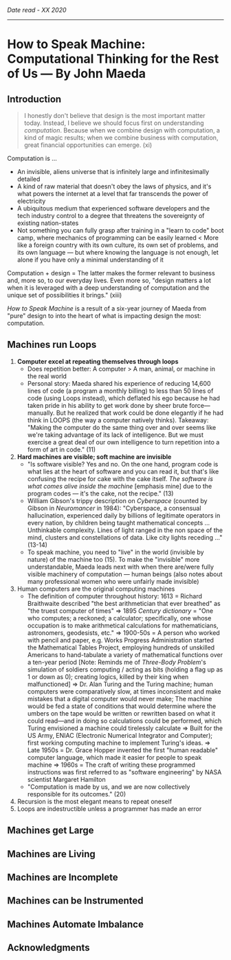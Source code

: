 *Date read - XX 2020*

-----

# How to Speak Machine: Computational Thinking for the Rest of Us — By John Maeda

## Introduction

> I honestly don't believe that design is the most important matter today. Instead, I believe we should focus first on understanding *computation*. Because when we combine design with computation, a kind of magic results; when we combine business with computation, great financial opportunities can emerge. (xi)

Computation is ...
- An invisible, aliens universe that is infinitely large and infinitesimally detailed
- A kind of raw material that doesn't obey the laws of physics, and it's what powers the internet at a level that far transcends the power of electricity
- A ubiquitous medium that experienced software developers and the tech industry control to a degree that threatens the sovereignty of existing nation-states
- Not something you can fully grasp after training in a "learn to code" boot camp, where mechanics of programming can be easily learned < More like a foreign country with its own culture, its own set of problems, and its own language — but where knowing the language is not enough, let alone if you have only a minimal understanding of it

Computation + design = The latter makes the former relevant to business and, more so, to our everyday lives. Even more so, "design matters a lot when it is leveraged with a deep understanding of computation and the unique set of possibilities it brings." (xiii)

*How to Speak Machine* is a result of a six-year journey of Maeda from "pure" design to into the heart of what is impacting design the most: computation.  

## Machines run Loops

1. **Computer excel at repeating themselves through loops**
	- Does repetition better: A computer > A man, animal, or machine in the real world
	- Personal story: Maeda shared his experience of reducing 14,600 lines of code (a program a monthly billing) to less than 50 lines of code (using Loops instead), which deflated his ego because he had taken pride in his ability to get work done by sheer brute force—manually. But he realized that work could be done elegantly if he had think in LOOPS (the way a computer natively thinks). Takeaway: "Making the computer do the same thing over and over seems like we're taking advantage of its lack of intelligence. But we must exercise a great deal of our own intelligence to turn repetition into a form of art in code." (11)
2. **Hard machines are visible; soft machine are invisible**
	- "Is software visible? Yes and no. On the one hand, program code is what lies at the heart of software and you can read it, but that's like confusing the recipe for cake with the cake itself. *The software is what comes alive inside the machine* [emphasis mine] due to the program codes — it's the cake, not the recipe." (13)
	- William Gibson's trippy description on *Cyberspace* (counted by Gibson in *Neuromancer* in 1984): "Cyberspace, a consensual hallucination, experienced daily by billions of legitimate operators in every nation, by children being taught mathematical concepts ... Unthinkable complexity. Lines of light ranged in the non space of the mind, clusters and constellations of data. Like city lights receding ..." (13-14)
	- To speak machine, you need to "live" in the world (invisible by nature) of the machine too (15). To make the "invisible" more understandable, Maeda leads next with when there are/were fully visible machinery of computation — human beings (also notes about many professional women who were unfairly made invisible)
3. Human computers are the original computing machines
	- The definition of computer throughout history: 1613 = Richard Braithwaite described "the best arithmetician that ever breathed" as "the truest computer of times" => 1895 *Century dictionary* = "One who computes; a reckoned; a calculator; specifically, one whose occupation is to make arithmetical calculations for mathematicians, astronomers, geodesists, etc." => 1900-50s = A person who worked with pencil and paper, e.g. Works Progress Administration started the Mathematical Tables Project, employing hundreds of unskilled Americans to hand-tabulate a variety of mathematical functions over a ten-year period [Note: Reminds me of *Three-Body Problem*'s simulation of soldiers computing / acting as bits (holding a flag up as 1 or down as 0); creating logics, killed by their king when malfunctioned] => Dr. Alan Turing and the Turing machine; human computers were comparatively slow, at times inconsistent and make mistakes that a digital computer would never make; The machine would be fed a state of conditions that would determine where the umbers on the tape would be written or rewritten based on what it could read—and in doing so calculations could be performed, which Turing envisioned a machine could tirelessly calculate => Built for the US Army, ENIAC (Electronic Numerical Integrator and Computer); first working computing machine to implement Turing's ideas. => Late 1950s = Dr. Grace Hopper invented the first "human readable" computer language, which made it easier for people to speak machine => 1960s = The craft of writing these programmed instructions was first referred to as "software engineering" by NASA scientist Margaret Hamilton
	- "Computation is made by us, and we are now collectively responsible for its outcomes." (20)
4. Recursion is the most elegant means to repeat oneself
5. Loops are indestructible unless a programmer has made an error

## Machines get Large

## Machines are Living

## Machines are Incomplete

## Machines can be Instrumented

## Machines Automate Imbalance

## Acknowledgments
